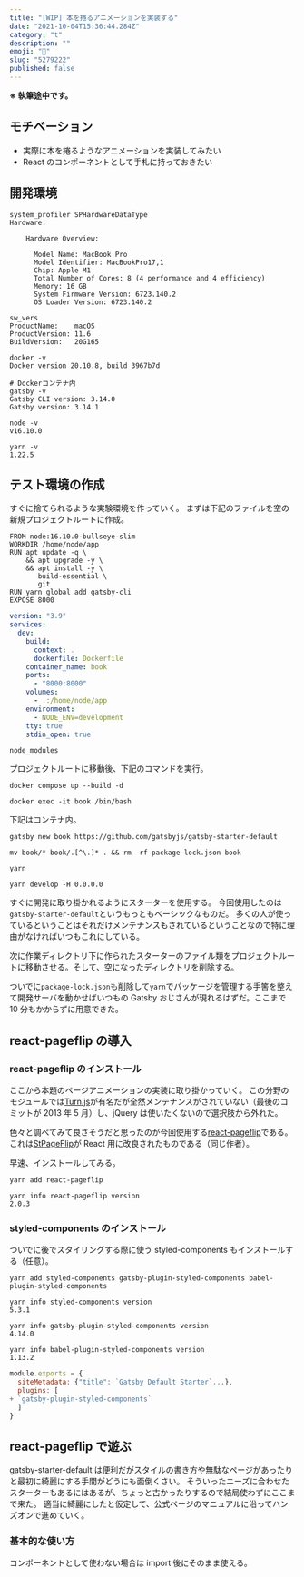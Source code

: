 ```yaml
---
title: "[WIP] 本を捲るアニメーションを実装する"
date: "2021-10-04T15:36:44.284Z"
category: "t"
description: ""
emoji: "📖"
slug: "5279222"
published: false
---
```


**※ 執筆途中です。**

## モチベーション

- 実際に本を捲るようなアニメーションを実装してみたい
- React のコンポーネントとして手札に持っておきたい

## 開発環境

```shell:title=Zsh {outputLines: 2-13, 15-18, 20-22, 24-26, 28-29, 31}{}
system_profiler SPHardwareDataType
Hardware:

    Hardware Overview:

      Model Name: MacBook Pro
      Model Identifier: MacBookPro17,1
      Chip: Apple M1
      Total Number of Cores: 8 (4 performance and 4 efficiency)
      Memory: 16 GB
      System Firmware Version: 6723.140.2
      OS Loader Version: 6723.140.2

sw_vers
ProductName:	macOS
ProductVersion:	11.6
BuildVersion:	20G165

docker -v
Docker version 20.10.8, build 3967b7d

# Dockerコンテナ内
gatsby -v
Gatsby CLI version: 3.14.0
Gatsby version: 3.14.1

node -v
v16.10.0

yarn -v
1.22.5
```

## テスト環境の作成

すぐに捨てられるような実験環境を作っていく。
まずは下記のファイルを空の新規プロジェクトルートに作成。

```dockerfile:title=Dockerfile
FROM node:16.10.0-bullseye-slim
WORKDIR /home/node/app
RUN apt update -q \
    && apt upgrade -y \
    && apt install -y \
       build-essential \
       git
RUN yarn global add gatsby-cli
EXPOSE 8000
```

```yaml:title=docker-compose.yml
version: "3.9"
services:
  dev:
    build:
      context: .
      dockerfile: Dockerfile
    container_name: book
    ports:
      - "8000:8000"
    volumes:
      - .:/home/node/app
    environment:
      - NODE_ENV=development
    tty: true
    stdin_open: true
```

```ignore:title=.dockerignore
node_modules
```

プロジェクトルートに移動後、下記のコマンドを実行。

```shell:title=Zsh {outputLines: 2}{}
docker compose up --build -d

docker exec -it book /bin/bash
```

下記はコンテナ内。

```shell:title=Bash {outputLines: 2, 4, 6}{}
gatsby new book https://github.com/gatsbyjs/gatsby-starter-default

mv book/* book/.[^\.]* . && rm -rf package-lock.json book

yarn

yarn develop -H 0.0.0.0
```

すぐに開発に取り掛かれるようにスターターを使用する。
今回使用したのは`gatsby-starter-default`というもっともベーシックなものだ。
多くの人が使っているということはそれだけメンテナンスもされているということなので特に理由がなければいつもこれにしている。

次に作業ディレクトリ下に作られたスターターのファイル類をプロジェクトルートに移動させる。そして、空になったディレクトリを削除する。

ついでに`package-lock.json`も削除して`yarn`でパッケージを管理する手筈を整えて開発サーバを動かせばいつもの Gatsby おじさんが現れるはずだ。ここまで 10 分もかからずに用意できた。

## react-pageflip の導入

### react-pageflip のインストール

ここから本題のページアニメーションの実装に取り掛かっていく。
この分野のモジュールでは[Turn.js](https://github.com/blasten/turn.js/)が有名だが全然メンテナンスがされていない（最後のコミットが 2013 年 5 月）し、jQuery は使いたくないので選択肢から外れた。

色々と調べてみて良さそうだと思ったのが今回使用する[react-pageflip](https://github.com/Nodlik/react-pageflip)である。
これは[StPageFlip](https://github.com/Nodlik/StPageFlip)が React 用に改良されたものである（同じ作者）。

早速、インストールしてみる。

```shell:title=Bash {outputLines: 2, 4}{}
yarn add react-pageflip

yarn info react-pageflip version
2.0.3
```

### styled-components のインストール

ついでに後でスタイリングする際に使う styled-components もインストールする（任意）。

```shell:title=Bash {outputLines: 2, 4-5, 7-8, 10}{}
yarn add styled-components gatsby-plugin-styled-components babel-plugin-styled-components

yarn info styled-components version
5.3.1

yarn info gatsby-plugin-styled-components version
4.14.0

yarn info babel-plugin-styled-components version
1.13.2
```

```diff:title=gatsby-config.js
module.exports = {
  siteMetadata: {"title": `Gatsby Default Starter`...},
  plugins: [
+ `gatsby-plugin-styled-components`
  ]
}
```

## react-pageflip で遊ぶ

gatsby-starter-default は便利だがスタイルの書き方や無駄なページがあったりと最初に綺麗にする手間がどうにも面倒くさい。
そういったニーズに合わせたスターターもあるにはあるが、ちょっと古かったりするので結局使わずにここまで来た。
適当に綺麗にしたと仮定して、公式ページのマニュアルに沿ってハンズオンで進めていく。

### 基本的な使い方

コンポーネントとして使わない場合は import 後にそのまま使える。
